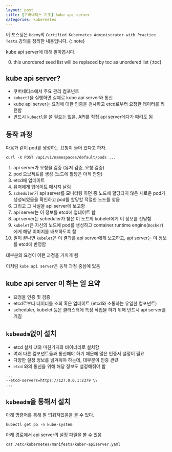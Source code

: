 ```yaml
---
layout: post
title: [쿠버네티스 기초] kube api server
categories: kubernetes
---
```


이 포스팅은 `Udemy`의 `Certified Kubernetes Administrator with Practice Tests` 강의를 정리한 내용입니다.
{:.note}

kube api server에 대해 알아봅시다.

0. this unordered seed list will be replaced by toc as unordered list
{:toc}

## kube api server?

- 쿠버네티스에서 주요 관리 컴포넌트
- `kubectl`을 실행하면 실제로 kube api server와 통신
- kube api server는 요청에 대한 인증을 검사하고 etcd로부터 요청한 데이터를 리턴함
- 반드시 `kubectl`을 쓸 필요는 없음. API를 직접 api server에다가 때려도 됨

## 동작 과정

다음과 같이 pod를 생성하는 요청이 들어 왔다고 하자.

```
curl -X POST /api/v1/namespaces/default/pods ...
```

1. api server가 요청을 검증 (유저 검증, 요청 검증)
2. pod 오브젝트를 생성 (노드에 할당은 아직 안함)
3. etcd에 업데이트
4. 유저에게 업데이트 메시지 날림
5. `scheduler`가 api server를 모니터링 하던 중 노드에 할당되지 않은 새로운 pod가 생성되었음을 확인하고 pod를 할당할 적절한 노드를 찾음
6. 그리고 그 사실을 api server에 보고함
7. api server는 이 정보를 etcd에 업데이트 함
8. api server는 scheduler가 찾은 이 노드의 kubelet에게 이 정보를 전달함
9. `kubelet`은 자신의 노드에 pod를 생성하고 container runtime engine(`Docker`)에게 해당 이미지를 배포하도록 함
10. 일이 끝나면 `kubelet`은 이 결과를 api server에게 보고하고, api server는 이 정보를 etcd에 반영함

대부분의 요청이 이런 과정을 거치게 됨

이처럼 `kube api server`은 동작 과정 중심에 있음

## kube api server 이 하는 일 요약

- 요청을 인증 및 검증
- etcd로부터 데이터를 조회 혹은 업데이트 (etcd와 소통하는 유일한 컴포넌트)
- scheduler, kubelet 등은 클러스터에 특정 작업을 하기 위해 반드시 api server를 거침

## `kubeadm`없이 설치

- etcd 설치 떄와 마찬가지와 바이너리로 설치함
- 여러 다른 컴포넌트들과 통신해야 하기 때문에 많은 인증서 설정이 필요
- 다양한 설정 정보를 넘겨줘야 하는데, 대부분이 인증 관련
- `etcd` 와의 통신을 위해 해당 정보도 설정해줘야 함

```
...
--etcd-servers=https://127.0.0.1:2379 \\
...
```

## `kubeadm`을 통해서 설치

아래 명령어를 통해 잘 띄워져있음을 볼 수 있다.

```
kubectl get po -n kube-system
```

아래 경로에서 api server의 설정 파일을 볼 수 있음

```
cat /etc/kubernetes/manifests/kuber-apiserver.yaml
```
